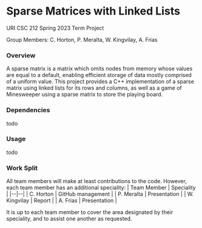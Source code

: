 # Sparse Matrices with Linked Lists
URI CSC 212 Spring 2023 Term Project

Group Members: C. Horton, P. Meralta, W. Kingvilay, A. Frias

### Overview
A sparse matrix is a matrix which omits nodes from memory whose values are equal to a default, enabling efficient storage of data mostly comprised of a uniform value. This project provides a C++ implementation of a sparse matrix using linked lists for its rows and columns, as well as a game of Minesweeper using a sparse matrix to store the playing board.

### Dependencies
todo

### Usage
todo

### Work Split
All team members will make at least contributions to the code. However, each team member has an additional speciality:
| Team Member | Speciality |
|--|--|
| C. Horton | GitHub management |
| P. Meralta | Presentation |
| W. Kingvilay | Report |
| A. Frias | Presentation |

It is up to each team member to cover the area designated by their speciality, and to assist one another as requested.
